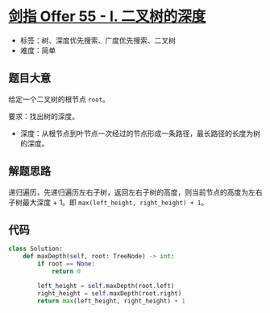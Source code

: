 # [剑指 Offer 55 - I. 二叉树的深度](https://leetcode.cn/problems/er-cha-shu-de-shen-du-lcof/)

- 标签：树、深度优先搜索、广度优先搜索、二叉树
- 难度：简单

## 题目大意

给定一个二叉树的根节点 `root`。

要求：找出树的深度。

- 深度：从根节点到叶节点一次经过的节点形成一条路径，最长路径的长度为树的深度。

## 解题思路

递归遍历，先递归遍历左右子树，返回左右子树的高度，则当前节点的高度为左右子树最大深度 + 1。即 `max(left_height, right_height) + 1`。

## 代码

```Python
class Solution:
    def maxDepth(self, root: TreeNode) -> int:
        if root == None:
            return 0

        left_height = self.maxDepth(root.left)
        right_height = self.maxDepth(root.right)
        return max(left_height, right_height) + 1
```

